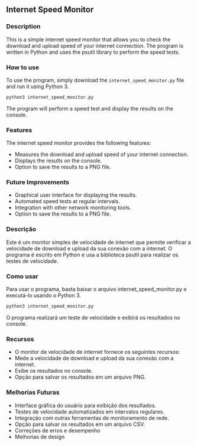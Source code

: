 ## Internet Speed Monitor

### Description

This is a simple internet speed monitor that allows you to check the download and upload speed of your internet connection. The program is written in Python and uses the psutil library to perform the speed tests.

### How to use

To use the program, simply download the `internet_speed_monitor.py` file and run it using Python 3.

```python
python3 internet_speed_monitor.py
```
The program will perform a speed test and display the results on the console.

### Features
The internet speed monitor provides the following features:

- Measures the download and upload speed of your internet connection.
- Displays the results on the console.
- Option to save the results to a PNG file.

### Future Improvements
- Graphical user interface for displaying the results.
- Automated speed tests at regular intervals.
- Integration with other network monitoring tools.
- Option to save the results to a PNG file.

### Descrição
Este é um monitor simples de velocidade de internet que permite verificar a velocidade de download e upload da sua conexão com a internet. O programa é escrito em Python e usa a biblioteca psutil para realizar os testes de velocidade.

### Como usar
Para usar o programa, basta baixar o arquivo internet_speed_monitor.py e executá-lo usando o Python 3.

```python
python3 internet_speed_monitor.py
```
O programa realizará um teste de velocidade e exibirá os resultados no console.

### Recursos
- O monitor de velocidade de internet fornece os seguintes recursos:
- Mede a velocidade de download e upload da sua conexão com a internet.
- Exibe os resultados no console.
- Opção para salvar os resultados em um arquivo PNG.

### Melhorias Futuras
- Interface gráfica do usuário para exibição dos resultados.
- Testes de velocidade automatizados em intervalos regulares.
- Integração com outras ferramentas de monitoramento de rede.
- Opção para salvar os resultados em um arquivo CSV.
- Correções de erros e desempenho
- Melhorias de design
